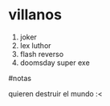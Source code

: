 # villanos 

1. joker 
2. lex luthor
3. flash reverso
4. doomsday
super exe
 


 #notas

quieren destruir el mundo :< 